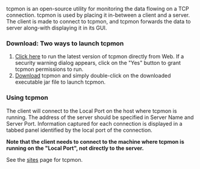 tcpmon is an open-source utility for monitoring the data flowing on a TCP connection. tcpmon is used by placing it in-between a client and a server. The client is made to connect to tcpmon, and tcpmon forwards the data to server along-with displaying it in its GUI.

### Download: Two ways to launch tcpmon ###

  1. [Click here](http://tcpmon.googlecode.com/hg/www/tcpmon.jnlp) to run the latest version of tcpmon directly from Web. If a security warning dialog appears, click on the "Yes" button to grant tcpmon permissions to run.
  1. [Download](http://code.google.com/p/tcpmon/downloads/list) tcpmon and simply double-click on the downloaded executable jar file to launch tcpmon.

### Using tcpmon ###

The client will connect to the Local Port on the host where tcpmon is running. The address of the server should be specified in Server Name and Server Port. Information captured for each connection is displayed in a tabbed panel identified by the local port of the connection.

**Note that the client needs to connect to the machine where tcpmon is running on the "Local Port", not directly to the server.**

See the [sites](https://sites.google.com/site/tcpmonproject/) page for tcpmon.